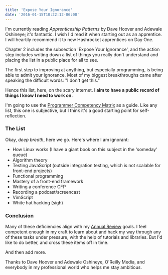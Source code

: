 ```yaml
---
title: 'Expose Your Ignorance'
date: '2016-01-15T10:22:12-06:00'
---
```


I'm currently reading *Apprenticeship Patterns*  by Dave Hoover and Adewale Oshineye; it's fantastic. I wish I'd read it when starting out as an apprentice. I will heartily recommend it to new Hashrocket apprentices on Day One.

Chapter 2 includes the subsection 'Expose Your Ignorance', and the action step includes writing down a list of things you really don't understand and placing the list in a public place for all to see.

The first step to improving at anything, but especially programming, is being able to admit your ignorance. Most of my biggest breakthroughs came after speaking the difficult words: "I don't get this."

Hence this list, here, on the scary internet. **I aim to have a public record of things I know I need to work on.**

I'm going to use the [Programmer Competency Matrix](http://sijinjoseph.com/programmer-competency-matrix/) as a guide. Like any list, this one is subjective, but I think it's a good starting point for self-reflection.

### The List

Okay, *deep breath*, here we go. Here's where I am ignorant:

* How Linux works (I have a giant book on this subject in the 'someday' queue)
* Algorithm theory
* Testing JavaScript (outside integration testing, which is not scalable for front-end projects)
* Functional programming
* Mastery of a front-end framework
* Writing a conference CFP
* Recording a podcast/screencast
* VimScript
* White hat hacking (sigh)

### Conclusion

Many of these deficiencies align with my [Annual Review](http://www.jakeworth.com/my-annual-review-2015) goals. I feel competent enough in my craft to learn about and hack my way through any of these tasks under pressure, with the help of tutorials and libraries. But I'd like to do better, and cross these items off in time.

And then add more.

Thanks to Dave Hoover and Adewale Oshineye, O'Reilly Media, and everybody in my professional world who helps me stay ambitious.
